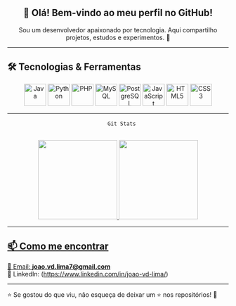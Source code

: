 <!-- Perfil do GitHub - João Dutra -->
<div align="center">
  
  ## 👋 Olá! Bem-vindo ao meu perfil no GitHub!
  
  <p>Sou um desenvolvedor apaixonado por tecnologia. Aqui compartilho projetos, estudos e experimentos. 🚀</p>
  
</div>

---

## 🛠️ Tecnologias & Ferramentas  

<div align="center">
  <img src="https://cdn.jsdelivr.net/gh/devicons/devicon/icons/java/java-original.svg" width="50px" title="Java"/>
  <!-- <img src="https://cdn.jsdelivr.net/gh/devicons/devicon/icons/spring/spring-original.svg" width="50px" title="Spring"/> -->
  <img src="https://cdn.jsdelivr.net/gh/devicons/devicon/icons/python/python-original.svg" width="50px" title="Python"/>
  <img src="https://cdn.jsdelivr.net/gh/devicons/devicon/icons/php/php-original.svg" width="50px" title="PHP"/>
  <img src="https://cdn.jsdelivr.net/gh/devicons/devicon/icons/mysql/mysql-original.svg" width="50px" title="MySQL"/>
  <img src="https://cdn.jsdelivr.net/gh/devicons/devicon/icons/postgresql/postgresql-original.svg" width="50px" title="PostgreSQL"/>
  <img src="https://cdn.jsdelivr.net/gh/devicons/devicon/icons/javascript/javascript-original.svg" width="50px" title="JavaScript"/>
  <img src="https://cdn.jsdelivr.net/gh/devicons/devicon/icons/html5/html5-original.svg" width="50px" title="HTML5"/>
  <img src="https://cdn.jsdelivr.net/gh/devicons/devicon/icons/css3/css3-original.svg" width="50px" title="CSS3"/>
</div>

---

<div align="center">
  <pre class="notranslate">
  <code>Git Stats</code>
  </pre>
</div>

<div align="center">
  <a href="https://github.com/joaodutra7">
  <img height="180em" src="https://github-readme-stats.vercel.app/api?username=joaodutra7&show_icons=true&theme=dracula&include_all_commits=true&count_private=true"/>
  <img height="180em" src="https://github-readme-stats.vercel.app/api/top-langs/?username=joaodutra7&layout=compact&langs_count=7&theme=dracula"/>
</div>

---

## 📫 Como me encontrar  
📧 Email: **joao.vd.lima7@gmail.com**  
💼 LinkedIn: (https://www.linkedin.com/in/joao-vd-lima/)

---

⭐ Se gostou do que viu, não esqueça de deixar um ⭐ nos repositórios! 🚀  




